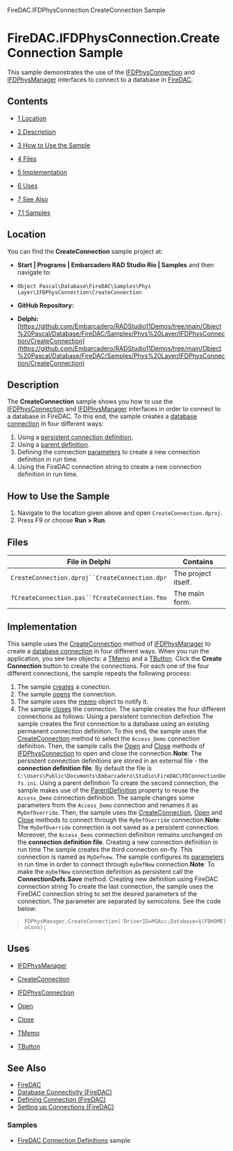 FireDAC.IFDPhysConnection.CreateConnection Sample[]()
# FireDAC.IFDPhysConnection.CreateConnection Sample 


This sample demonstrates the use of the [IFDPhysConnection](http://docwiki.embarcadero.com/Libraries/en/FireDAC.Phys.Intf.IFDPhysConnection) and [IFDPhysManager](http://docwiki.embarcadero.com/Libraries/en/FireDAC.Phys.Intf.IFDPhysManager) interfaces to connect to a database in [FireDAC](http://docwiki.embarcadero.com/RADStudio/en/FireDAC).
## Contents



* [1 Location](#Location)
* [2 Description](#Description)
* [3 How to Use the Sample](#How_to_Use_the_Sample)
* [4 Files](#Files)
* [5 Implementation](#Implementation)
* [6 Uses](#Uses)
* [7 See Also](#See_Also)

* [7.1 Samples](#Samples)


## Location 

You can find the **CreateConnection** sample project at:
* **Start | Programs | Embarcadero RAD Studio Rio | Samples** and then navigate to:

* `Object Pascal\Database\FireDAC\Samples\Phys Layer\IFDPhysConnection\CreateConnection`

* **GitHub Repository:**

* **Delphi:**[https://github.com/Embarcadero/RADStudio11Demos/tree/main/Object%20Pascal/Database/FireDAC/Samples/Phys%20Layer/IFDPhysConnection/CreateConnection](https://github.com/Embarcadero/RADStudio11Demos/tree/main/Object%20Pascal/Database/FireDAC/Samples/Phys%20Layer/IFDPhysConnection/CreateConnection)

## Description 

The **CreateConnection** sample shows you how to use the [IFDPhysConnection](http://docwiki.embarcadero.com/Libraries/en/FireDAC.Phys.Intf.IFDPhysConnection) and [IFDPhysManager](http://docwiki.embarcadero.com/Libraries/en/FireDAC.Phys.Intf.IFDPhysManager) interfaces in order to connect to a database in FireDAC. To this end, the sample creates a [database connection](http://docwiki.embarcadero.com/RADStudio/en/Defining_Connection_(FireDAC)) in four different ways:
1.  Using a [persistent connection definition](http://docwiki.embarcadero.com/RADStudio/en/Defining_Connection_(FireDAC)#Connection_Definition_File).
2.  Using a [parent definition](http://docwiki.embarcadero.com/Libraries/en/FireDAC.Stan.Intf.IFDStanDefinition.ParentDefinition).
3.  Defining the connection [parameters](http://docwiki.embarcadero.com/Libraries/en/FireDAC.Stan.Intf.TFDConnectionDefParams) to create a new connection definition in run time.
4.  Using the FireDAC connection string to create a new connection definition in run time.

## How to Use the Sample 


1.  Navigate to the location given above and open `CreateConnection.dproj`.
2.  Press F9 or choose **Run > Run**.

## Files 



| File in Delphi                                 | Contains            |
| ---------------------------------------------- | ------------------- |
| `CreateConnection.dproj``CreateConnection.dpr` | The project itself. |
| `fCreateConnection.pas``fCreateConnection.fmx` | The main form.      |


## Implementation 

This sample uses the [CreateConnection](http://docwiki.embarcadero.com/Libraries/en/FireDAC.Phys.Intf.IFDPhysManager.CreateConnection) method of [IFDPhysManager](http://docwiki.embarcadero.com/Libraries/en/FireDAC.Phys.Intf.IFDPhysManager) to create a [database connection](http://docwiki.embarcadero.com/RADStudio/en/Defining_Connection_(FireDAC)) in four different ways. When you run the application, you see two objects: a [TMemo](http://docwiki.embarcadero.com/Libraries/en/Vcl.StdCtrls.TMemo) and a [TButton](http://docwiki.embarcadero.com/Libraries/en/Vcl.StdCtrls.TButton). Click the **Create Connection** button to create the connections. For each one of the four different connections, the sample repeats the following process:
1.  The sample [creates](http://docwiki.embarcadero.com/Libraries/en/FireDAC.Phys.Intf.IFDPhysManager.CreateConnection) a conection.
2.  The sample [opens](http://docwiki.embarcadero.com/Libraries/en/FireDAC.Phys.Intf.IFDPhysConnection.Open) the connection.
3.  The sample uses the [memo](http://docwiki.embarcadero.com/Libraries/en/Vcl.StdCtrls.TMemo) object to notify it.
4.  The sample [closes](http://docwiki.embarcadero.com/Libraries/en/FireDAC.Phys.Intf.IFDPhysConnection.Close) the connection.
The sample creates the four different connections as follows: Using a persistent connection definition The sample creates the first connection to a database using an existing permanent connection definition. To this end, the sample uses the [CreateConnection](http://docwiki.embarcadero.com/Libraries/en/FireDAC.Phys.Intf.IFDPhysManager.CreateConnection) method to select the `Access_Demo` connection definition. Then, the sample calls the [Open](http://docwiki.embarcadero.com/Libraries/en/FireDAC.Phys.Intf.IFDPhysConnection.Open) and [Close](http://docwiki.embarcadero.com/Libraries/en/FireDAC.Phys.Intf.IFDPhysConnection.Close) methods of [IFDPhysConnection](http://docwiki.embarcadero.com/Libraries/en/FireDAC.Phys.Intf.IFDPhysConnection) to open and close the connection.**Note**: The persistent connection definitions are stored in an external file - the **connection definition file**. By default the file is `C:\Users\Public\Documents\Embarcadero\Studio\FireDAC\FDConnectionDefs.ini`.  Using a parent definition To create the second connection, the sample makes use of the [ParentDefinition](http://docwiki.embarcadero.com/Libraries/en/FireDAC.Stan.Intf.IFDStanDefinition.ParentDefinition) property to reuse the `Access_Demo` connection definition. The sample changes some parameters from the `Access_Demo` connection and renames it as `MyDefOverride`. Then, the sample uses the [CreateConnection](http://docwiki.embarcadero.com/Libraries/en/FireDAC.Phys.Intf.IFDPhysManager.CreateConnection), [Open](http://docwiki.embarcadero.com/Libraries/en/FireDAC.Phys.Intf.IFDPhysConnection.Open) and [Close](http://docwiki.embarcadero.com/Libraries/en/FireDAC.Phys.Intf.IFDPhysConnection.Close) methods to connect through the `MyDefOverride` connection.**Note**: The `MyDefOverride` connection is not saved as a persistent connection. Moreover, the `Access_Demo` connection definition remains unchanged on the **connection definition file**. Creating a new connection definition in run time The sample creates the third connection on-fly. This connection is named as `MyDefnew`. The sample configures its [parameters](http://docwiki.embarcadero.com/Libraries/en/FireDAC.Stan.Intf.TFDConnectionDefParams) in run time in order to connect through `myDefNew` connection.**Note**: To make the `myDefNew` connection definition as persistent call the **ConnectionDefs.Save** method. Creating new definition using FireDAC connection string To create the last connection, the sample uses the FireDAC connection string to set the desired parameters of the connection. The parameter are separated by semicolons. See the code below:
> ```
> FDPhysManager.CreateConnection('DriverID=MSAcc;Database=$(FDHOME)\DB\Data\FDDemo.mdb;ReadOnly=True', oConn);
> 
> ```


## Uses 


* [IFDPhysManager](http://docwiki.embarcadero.com/Libraries/en/FireDAC.Phys.Intf.IFDPhysManager)

* [CreateConnection](http://docwiki.embarcadero.com/Libraries/en/FireDAC.Phys.Intf.IFDPhysManager.CreateConnection)

* [IFDPhysConnection](http://docwiki.embarcadero.com/Libraries/en/FireDAC.Phys.Intf.IFDPhysConnection)

* [Open](http://docwiki.embarcadero.com/Libraries/en/FireDAC.Phys.Intf.IFDPhysConnection.Open)
* [Close](http://docwiki.embarcadero.com/Libraries/en/FireDAC.Phys.Intf.IFDPhysConnection.Close)

* [TMemo](http://docwiki.embarcadero.com/Libraries/en/Vcl.StdCtrls.TMemo)
* [TButton](http://docwiki.embarcadero.com/Libraries/en/Vcl.StdCtrls.TButton)

## See Also 


* [FireDAC](http://docwiki.embarcadero.com/RADStudio/en/FireDAC)
* [Database Connectivity (FireDAC)](http://docwiki.embarcadero.com/RADStudio/en/Database_Connectivity_(FireDAC))
* [Defining Connection (FireDAC)](http://docwiki.embarcadero.com/RADStudio/en/Defining_Connection_(FireDAC))
* [Setting up Connections (FireDAC)](http://docwiki.embarcadero.com/RADStudio/en/Setting_up_Connections_(FireDAC))

### Samples 


* [FireDAC Connection Definitions](http://docwiki.embarcadero.com/CodeExamples/en/FireDAC.ConnectionDefs_Sample) sample





